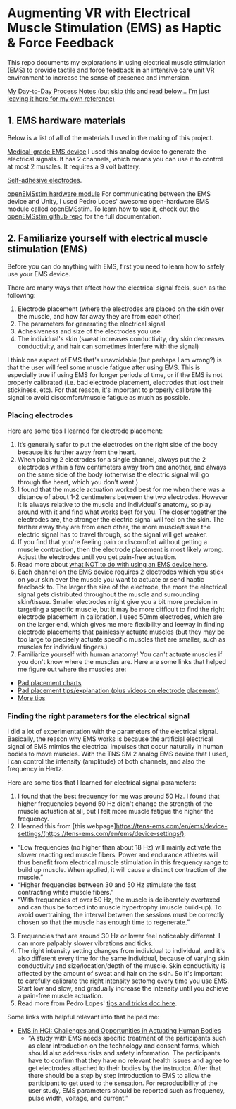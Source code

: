 # Augmenting VR with Electrical Muscle Stimulation (EMS) as Haptic & Force Feedback

This repo documents my explorations in using electrical muscle stimulation (EMS) to provide tactile and force feedback in an intensive care unit VR environment to increase the sense of presence and immersion.

[My Day-to-Day Process Notes (but skip this and read below... I'm just leaving it here for my own reference)](https://docs.google.com/document/d/1RLxw7XNduukD_50_s6lb3dYKiTGEtaLbcdvorFLF1EQ/edit?usp=sharing)

## 1. EMS hardware materials
Below is a list of all of the materials I used in the making of this project. 

[Medical-grade EMS device](https://tenswelt.de/products/tns-sm-2-mf-tens-reizstromgeraet-mit-burst-und-modulation) 
I used this analog device to generate the electrical signals. It has 2 channels, which means you can use it to control at most 2 muscles. It requires a 9 volt battery. 

[Self-adhesive electrodes](https://tenswelt.de/pages/produkte/collections/elektroden-and-zubehoer/products/stimex-klebeelektroden-50-x-50-mm-selbstklebeelektroden-fuer-tens-und-ems). 

[openEMSstim hardware module](http://plopes.org/ems/)
For communicating between the EMS device and Unity, I used Pedro Lopes' awesome open-hardware EMS module called openEMSstim. To learn how to use it, check out [the openEMSstim github repo](https://github.com/PedroLopes/openEMSstim) for the full documentation. 

## 2. Familiarize yourself with electrical muscle stimulation (EMS) 
Before you can do anything with EMS, first you need to learn how to safely use your EMS device. 

There are many ways that affect how the electrical signal feels, such as the following:
1. Electrode placement (where the electrodes are placed on the skin over the muscle, and how far away they are from each other)
2. The parameters for generating the electrical signal
3. Adhesiveness and size of the electrodes you use
4. The individual's skin (sweat increases conductivity, dry skin decreases conductivity, and hair can sometimes interfere with the signal) 

I think one aspect of EMS that's unavoidable (but perhaps I am wrong?) is that the user will feel some muscle fatigue after using EMS. This is especially true if using EMS for longer periods of time, or if the EMS is not properly calibrated (i.e. bad electrode placement, electrodes that lost their stickiness, etc). For that reason, it's important to properly calibrate the signal to avoid discomfort/muscle fatigue as much as possible. 

### Placing electrodes
Here are some tips I learned for electrode placement: 
1. It’s generally safer to put the electrodes on the right side of the body because it’s further away from the heart. 
2. When placing 2 electrodes for a single channel, always put the 2 electrodes within a few centimeters away from one another, and always on the same side of the body (otherwise the electric signal will go through the heart, which you don’t want.)
3. I found that the muscle actuation worked best for me when there was a distance of about 1-2 centimeters between the two electrodes. However it is always relative to the muscle and individual's anatomy, so play around with it and find what works best for you. The closer together the electrodes are, the stronger the electric signal will feel on the skin. The farther away they are from each other, the more muscle/tissue the electric signal has to travel through, so the signal will get weaker. 
4. If you find that you're feeling pain or discomfort without getting a muscle contraction, then the electrode placement is most likely wrong. Adjust the electrodes until you get pain-free actuation. 
5. Read more about [what NOT to do with using an EMS device here](https://github.com/PedroLopes/openEMSstim/blob/master/start-here-tutorials/0.WhatNotToDo.md). 
6. Each channel on the EMS device requires 2 electrodes which you stick on your skin over the muscle you want to actuate or send haptic feedback to. The larger the size of the electrode, the more the electrical signal gets distributed throughout the muscle and surrounding skin/tissue. Smaller electrodes might give you a bit more precision in targeting a specific muscle, but it may be more difficult to find the right electrode placement in calibration. I used 50mm electrodes, which are on the larger end, which gives me more flexibility and leeway in finding electrode placements that painlessly actuate muscles (but they may be too large to precisely actuate specific muscles that are smaller, such as muscles for individual fingers.)
7. Familiarize yourself with human anatomy! You can't actuate muscles if you don't know where the muscles are. Here are some links that helped me figure out where the muscles are:
- [Pad placement charts](https://www.toneamatic.com/pages/pad-placement)
- [Pad placement tips/explanation (plus videos on electrode placement)](http://www.globususa.com/electrode-placement-explained) 
- [More tips](http://proffessa.co.za/articles/electrode-placements/)

### Finding the right parameters for the electrical signal 
I did a lot of experimentation with the parameters of the electrical signal. Basically, the reason why EMS works is because the artificial electrical signal of EMS mimics the electrical impulses that occur naturally in human bodies to move muscles. With the TNS SM 2 analog EMS device that I used, I can control the intensity (amplitude) of both channels, and also the frequency in Hertz.  

Here are some tips that I learned for electrical signal parameters: 
1. I found that the best frequency for me was around 50 Hz. I found that higher frequencies beyond 50 Hz didn't change the strength of the muscle actuation at all, but I felt more muscle fatigue the higher the frequency. 
2. I learned this from [this webpage]https://tens-ems.com/en/ems/device-settings/(https://tens-ems.com/en/ems/device-settings/):
- “Low frequencies (no higher than about 18 Hz) will mainly activate the slower reacting red muscle fibers. Power and endurance athletes will thus benefit from electrical muscle stimulation in this frequency range to build up muscle. When applied, it will cause a distinct contraction of the muscle.”
- “Higher frequencies between 30 and 50 Hz stimulate the fast contracting white muscle fibers.”
- “With frequencies of over 50 Hz, the muscle is deliberately overtaxed and can thus be forced into muscle hypertrophy (muscle build-up). To avoid overtraining, the interval between the sessions must be correctly chosen so that the muscle has enough time to regenerate.” 
3. Frequencies that are around 30 Hz or lower feel noticeably different. I can more palpably slower vibrations and ticks. 
4. The right intensity setting changes from individual to individual, and it's also different every time for the same individual, because of varying skin conductivity and size/location/depth of the muscle. Skin conductivity is affected by the amount of sweat and hair on the skin. So it's important to carefully calibrate the right intensity settomg every time you use EMS. Start low and slow, and gradually increase the intensity until you achieve a pain-free muscle actuation. 
5. Read more from Pedro Lopes' [tips and tricks doc here](https://github.com/PedroLopes/openEMSstim/blob/master/start-here-tutorials/4.exploring_ems_settings_and_parameters.md).

Some links with helpful relevant info that helped me: 
- [EMS in HCI: Challenges and Opportunities in Actuating Human Bodies](https://hci.uni-hannover.de/papers/duente2017Tutorial.pdf)
  - “A study with EMS needs specific treatment of the participants such as clear introduction on the technology and consent forms, which should also address risks and safety information. The participants have to confirm that they have no relevant health issues and agree to get electrodes attached to their bodies by the instructor. After that there should be a step by step introduction to EMS to allow the participant to get used to the sensation. For reproducibility of the user study, EMS parameters should be reported such as frequency, pulse width, voltage, and current.” 


